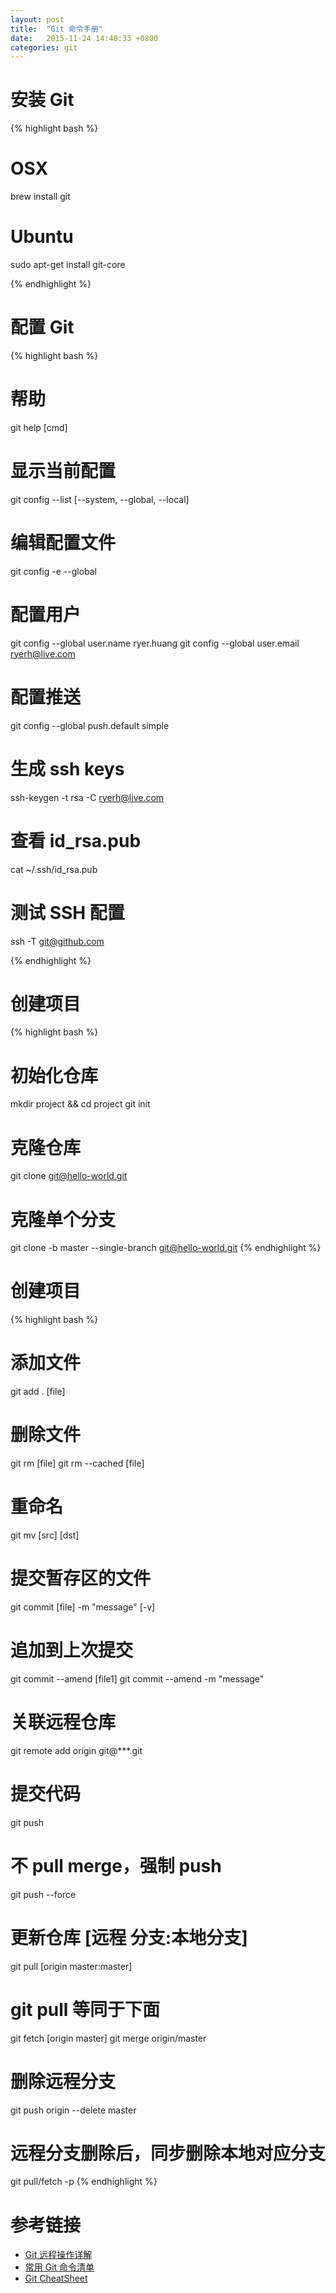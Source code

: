 ```yaml
---
layout: post
title:  "Git 命令手册"
date:   2015-11-24 14:40:33 +0800
categories: git
---
```


# 安装 Git

{% highlight bash %}

# OSX
brew install git

# Ubuntu
sudo apt-get install git-core

{% endhighlight %}




# 配置 Git

{% highlight bash %}

# 帮助
git help [cmd]

# 显示当前配置
git config --list [--system, --global, --local]

# 编辑配置文件
git config -e --global

# 配置用户
git config --global user.name    ryer.huang
git config --global user.email   ryerh@live.com

# 配置推送
git config --global push.default simple

# 生成 ssh keys
ssh-keygen -t rsa -C ryerh@live.com

# 查看 id_rsa.pub
cat ~/.ssh/id_rsa.pub

# 测试 SSH 配置
ssh -T git@github.com

{% endhighlight %}




# 创建项目

{% highlight bash %}
# 初始化仓库
mkdir project && cd project
git init

# 克隆仓库
git clone git@hello-world.git

# 克隆单个分支
git clone -b master --single-branch git@hello-world.git
{% endhighlight %}




# 创建项目

{% highlight bash %}
# 添加文件
git add . [file]

# 删除文件
git rm [file]
git rm --cached [file]

# 重命名
git mv [src] [dst]

# 提交暂存区的文件
git commit [file] -m "message" [-v]

# 追加到上次提交
git commit --amend [file1]
git commit --amend -m "message"

# 关联远程仓库
git remote add origin git@***.git

# 提交代码
git push

# 不 pull merge，强制 push
git push --force

# 更新仓库 [远程 分支:本地分支]
git pull [origin master:master]

# git pull 等同于下面
git fetch [origin master]
git merge origin/master

# 删除远程分支
git push origin --delete master

# 远程分支删除后，同步删除本地对应分支
git pull/fetch -p
{% endhighlight %}

# 参考链接
- [Git 远程操作详解](http://www.ruanyifeng.com/blog/2014/06/git_remote.html?bsh_bid=439347102)
- [常用 Git 命令清单](http://www.ruanyifeng.com/blog/2015/12/git-cheat-sheet.html)<br>
- [Git CheatSheet](https://training.github.com/kit/downloads/github-git-cheat-sheet.pdf)
